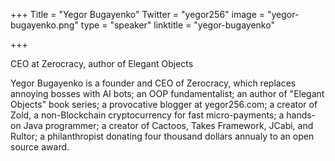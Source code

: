 +++
Title = "Yegor Bugayenko"
Twitter = "yegor256"
image = "yegor-bugayenko.png"
type = "speaker"
linktitle = "yegor-bugayenko"

+++

CEO at Zerocracy, author of Elegant Objects

Yegor Bugayenko is a founder and CEO of Zerocracy, which replaces annoying bosses with AI bots; an OOP fundamentalist; an author of "Elegant Objects" book series; a provocative blogger at yegor256.com; a creator of Zold, a non-Blockchain cryptocurrency for fast micro-payments; a hands-on Java programmer; a creator of Cactoos, Takes Framework, JCabi, and Rultor; a philanthropist donating four thousand dollars annualy to an open source award.
